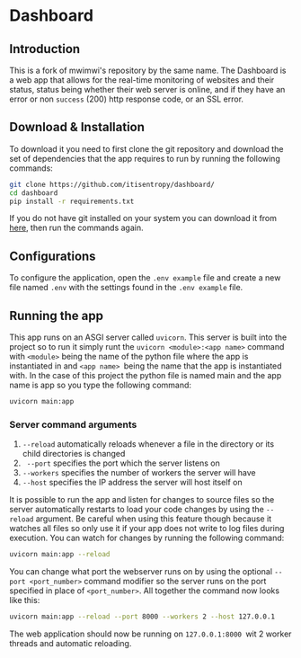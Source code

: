 



# Dashboard

## Introduction

This is a fork of mwimwi's  repository by the same name.
The Dashboard is a web app that allows for the real-time monitoring of websites and their status, status being whether their web server is online, and if they have an error or non `success` (200)  http response code, or an SSL error.

## Download & Installation

To download it you need to first clone the git repository and download the set of dependencies that the app requires to run by running the following commands:

```bash
git clone https://github.com/itisentropy/dashboard/
cd dashboard
pip install -r requirements.txt
```
If you do not have git installed on your system you can download it from [here](https://git-scm.com/download/), then run the commands again.

## Configurations

To configure the application, open the `.env example` file and create a new file named `.env` with the settings found in the `.env example` file.

## Running the app

This app runs on an ASGI server called `uvicorn`. This server is built into the project so to run it simply runt the `uvicorn <module>:<app name>` command with `<module>` being the name of the python file where the app is instantiated in and `<app name> `being the name that the app is instantiated with. In the case of this project the python file is named main and the app name is app so you type the following command:

```bash
uvicorn main:app
```
### Server command arguments

1. `--reload` automatically reloads whenever a file in the directory or its child directories is changed
2. ` --port` specifies the port which the server listens on
3. `--workers` specifies the number of workers the server will have
4. `--host` specifies the IP address the server will host itself on

It is possible to run the app and listen for changes to source files so the server automatically restarts to load your code changes by using the `--reload` argument. Be careful when using this feature though because it watches all files so only use it if your app does not write to log files during execution. You can watch for changes by running the following command:

```bash
uvicorn main:app --reload
```

You can change what port the webserver runs on by using the  optional `--port <port_number>`  command modifier so the server runs on the port specified in place of `<port_number>`. All together the command now looks like this:

```bash
uvicorn main:app --reload --port 8000 --workers 2 --host 127.0.0.1
```

The web application should now be running on `127.0.0.1:8000 `wit 2 worker threads and automatic reloading.